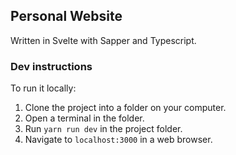 ## Personal Website

Written in Svelte with Sapper and Typescript.

### Dev instructions

To run it locally:

1. Clone the project into a folder on your computer.
2. Open a terminal in the folder.
3. Run `yarn run dev` in the project folder.
4. Navigate to `localhost:3000` in a web browser.
